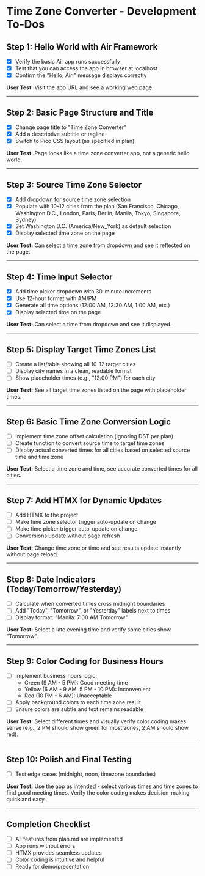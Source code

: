 # Time Zone Converter - Development To-Dos

## Step 1: Hello World with Air Framework
- [x] Verify the basic Air app runs successfully
- [x] Test that you can access the app in browser at localhost
- [x] Confirm the "Hello, Air!" message displays correctly

**User Test:** Visit the app URL and see a working web page.

---

## Step 2: Basic Page Structure and Title
- [x] Change page title to "Time Zone Converter"
- [x] Add a descriptive subtitle or tagline
- [x] Switch to Pico CSS layout (as specified in plan)

**User Test:** Page looks like a time zone converter app, not a generic hello world.

---

## Step 3: Source Time Zone Selector
- [x] Add dropdown for source time zone selection
- [x] Populate with 10-12 cities from the plan (San Francisco, Chicago, Washington D.C., London, Paris, Berlin, Manila, Tokyo, Singapore, Sydney)
- [x] Set Washington D.C. (America/New_York) as default selection
- [x] Display selected time zone on the page

**User Test:** Can select a time zone from dropdown and see it reflected on the page.

---

## Step 4: Time Input Selector
- [x] Add time picker dropdown with 30-minute increments
- [x] Use 12-hour format with AM/PM
- [x] Generate all time options (12:00 AM, 12:30 AM, 1:00 AM, etc.)
- [x] Display selected time on the page

**User Test:** Can select a time from dropdown and see it displayed.

---

## Step 5: Display Target Time Zones List
- [ ] Create a list/table showing all 10-12 target cities
- [ ] Display city names in a clean, readable format
- [ ] Show placeholder times (e.g., "12:00 PM") for each city

**User Test:** See all target time zones listed on the page with placeholder times.

---

## Step 6: Basic Time Zone Conversion Logic
- [ ] Implement time zone offset calculation (ignoring DST per plan)
- [ ] Create function to convert source time to target time zones
- [ ] Display actual converted times for all cities based on selected source time and time zone

**User Test:** Select a time zone and time, see accurate converted times for all cities.

---

## Step 7: Add HTMX for Dynamic Updates
- [ ] Add HTMX to the project
- [ ] Make time zone selector trigger auto-update on change
- [ ] Make time picker trigger auto-update on change
- [ ] Conversions update without page refresh

**User Test:** Change time zone or time and see results update instantly without page reload.

---

## Step 8: Date Indicators (Today/Tomorrow/Yesterday)
- [ ] Calculate when converted times cross midnight boundaries
- [ ] Add "Today", "Tomorrow", or "Yesterday" labels next to times
- [ ] Display format: "Manila: 7:00 AM Tomorrow"

**User Test:** Select a late evening time and verify some cities show "Tomorrow".

---

## Step 9: Color Coding for Business Hours
- [ ] Implement business hours logic:
  - Green (9 AM - 5 PM): Good meeting time
  - Yellow (6 AM - 9 AM, 5 PM - 10 PM): Inconvenient
  - Red (10 PM - 6 AM): Unacceptable
- [ ] Apply background colors to each time zone result
- [ ] Ensure colors are subtle and text remains readable

**User Test:** Select different times and visually verify color coding makes sense (e.g., 2 PM should show green for most zones, 2 AM should show red).

---

## Step 10: Polish and Final Testing
- [ ] Test edge cases (midnight, noon, timezone boundaries)

**User Test:** Use the app as intended - select various times and time zones to find good meeting times. Verify the color coding makes decision-making quick and easy.

---

## Completion Checklist
- [ ] All features from plan.md are implemented
- [ ] App runs without errors
- [ ] HTMX provides seamless updates
- [ ] Color coding is intuitive and helpful
- [ ] Ready for demo/presentation
